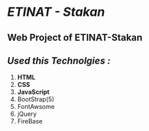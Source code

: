 # ***ETINAT** - Stakan*
## **Web Project of ETINAT-Stakan**
## *Used this Technolgies :*
1. **HTML**
2. **CSS**
3. **JavaScript**
4. BootStrap(5)
5. FontAwsome
6. jQuery
7. FireBase